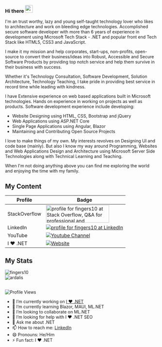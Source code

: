 ### Hi there <img src="https://media.giphy.com/media/hvRJCLFzcasrR4ia7z/giphy.gif" width="25px">

I'm an trust worthy, lazy and young self-taught technology lover who likes to architecture and work on bleeding edge technologies. Accomplished secure software developer with more than 6 years of experience in development using Microsoft Tech Stack - .NET and popular front end Tech Stack like HTML5, CSS3 and JavaScript.

I make it my mission and help corporates, start-ups, non-profits, open-source to convert their business/ideas into Robust, Accessible and Secure Software Products by providing top notch service and help them survive in their business with success.

Whether it's Technology Consultation, Software Development, Solution Architecture, Technology Teaching, I take pride in providing best service in record time while leading with kindness.

I have Extensive experience on web based applications built in Microsoft technologies. Hands on experience in working on projects as well as products. Software development experience include developing:

- Website Designing using HTML, CSS, Bootstrap and jQuery
- Web Applications using ASP.NET Core
- Single Page Applications using Angular, Blazor
- Maintaining and Contributing Open Source Projects

I love to make things of my own. My interests revolves on Designing UI and code base (mainly). But also I know my way around Programming, Websites and Web Applications Design and Architecture using Microsoft Server Side Technologies along with Technical Learning and Teaching.

When I'm not doing anything above you can find me exploring the world and enjoying the time with my family.

## My Content
|Profile      |Badge|
|-------------|-----|
|StackOverflow|<a href="https://stackoverflow.com/users/10851213/fingers10"><img src="https://stackoverflow.com/users/flair/10851213.png" width="208" height="58" alt="profile for fingers10 at Stack Overflow, Q&amp;A for professional and enthusiast programmers" title="profile for fingers10 at Stack Overflow, Q&amp;A for professional and enthusiast programmers"></a>|
|LinkedIn     |<a href="https://www.linkedin.com/in/fingers10"><img src="https://user-images.githubusercontent.com/43729469/141690762-9e79462c-70be-4339-a76e-e25e2e42ad4d.png" alt="profile for fingers10 at LinkedIn" title="profile for fingers10 at LinkedIn"></a>|
|YouTube      |[![Youtube Channel](https://img.shields.io/website?label=I%20%E2%9D%A4%EF%B8%8F%20.NET&color=blueviolet&style=for-the-badge&url=https%3A%2F%2Fwww.youtube.com%2Fchannel%2FUCOS3wCw7SVXjXXffMPqid7A)](https://www.youtube.com/channel/UCOS3wCw7SVXjXXffMPqid7A)|
|I ❤️ .NET      |[![Website](https://img.shields.io/website?label=ILoveDotNet.org&style=for-the-badge&url=https%3A%2F%2Filovedotnet.org)](https://ilovedotnet.org)|

## My Stats
<img  src="https://github-readme-stats.vercel.app/api?username=fingers10&count_private=true&show_icons=true&theme=dark" alt="fingers10" />
  
<div>
  <img align="center" src="https://github-readme-stats.vercel.app/api/top-langs/?username=ardalis&layout=compact&hide=html&theme=dark" alt="ardalis" />
<div/>
<br />

![Profile Views](https://komarev.com/ghpvc/?username=fingesr10&style=flat-square&color=red)

- 🔭 I’m currently working on [I ❤️ .NET](https://www.ilovedotnet.org)
- 🌱 I’m currently learning Blazor, MAUI, ML.NET
- 👯 I’m looking to collaborate on ML.NET
- 🤔 I’m looking for help with I ❤️ .NET SEO
- 💬 Ask me about .NET
- 📫 How to reach me: [LinkedIn](https://www.linkedin.com/in/fingers10)
- 😄 Pronouns: He/Him
- ⚡ Fun fact: I ❤️ .NET


